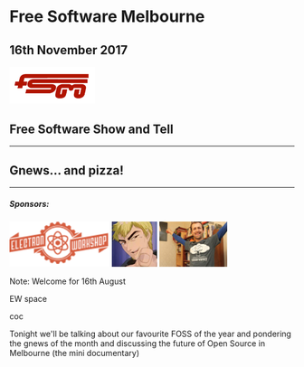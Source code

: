 
# Free Software Melbourne
## 16th November 2017
<img src=slides/img/FSM_logo.png width="30%">

## Free Software Show and Tell

<hr />

## Gnews... and pizza!

<hr />

##### Sponsors:

<img src=slides/img/EW.png height="80px">
<img src=slides/img/AdamBolte.png height="80px">
<img src=slides/img/stumbles_small.jpg height="80px">

Note:
Welcome for 16th August

EW space

coc

Tonight we'll be talking about our favourite FOSS of the year and pondering the gnews of the month and discussing the future of Open Source in Melbourne (the mini documentary)
